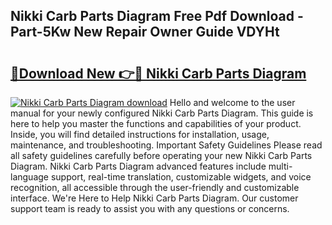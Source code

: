 ## Nikki Carb Parts Diagram Free Pdf Download - Part-5Kw New Repair Owner Guide VDYHt

# <h2><a href="http://dftmris.blite.top/?on=Nikki+Carb+Parts+Diagram">🔗Download New 👉🔴 Nikki Carb Parts Diagram</a></h2>

[![Nikki Carb Parts Diagram download](https://i.imgur.com/lujVjoI.png)](http://dftmris.blite.top/?on=Nikki+Carb+Parts+Diagram)
Hello and welcome to the user manual for your newly configured Nikki Carb Parts Diagram. This guide is here to help you master the functions and capabilities of your product. Inside, you will find detailed instructions for installation, usage, maintenance, and troubleshooting. Important Safety Guidelines Please read all safety guidelines carefully before operating your new Nikki Carb Parts Diagram. Nikki Carb Parts Diagram advanced features include multi-language support, real-time translation, customizable widgets, and voice recognition, all accessible through the user-friendly and customizable interface. We're Here to Help Nikki Carb Parts Diagram. Our customer support team is ready to assist you with any questions or concerns.
